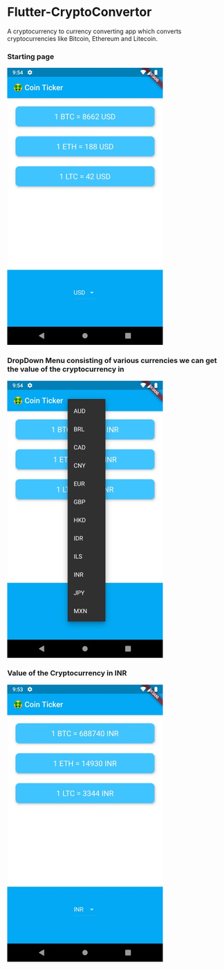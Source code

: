 # Flutter-CryptoConvertor
A cryptocurrency to currency converting app which converts cryptocurrencies like Bitcoin, Ethereum and Litecoin.

### Starting page
![](ScreenShots/USDScreenShot.jpg)

### DropDown Menu consisting of various currencies we can get the value of the cryptocurrency in
![](ScreenShots/DropDownScreenShot.jpg)

### Value of the Cryptocurrency in INR
![](ScreenShots/INRScreenShot.jpg)
